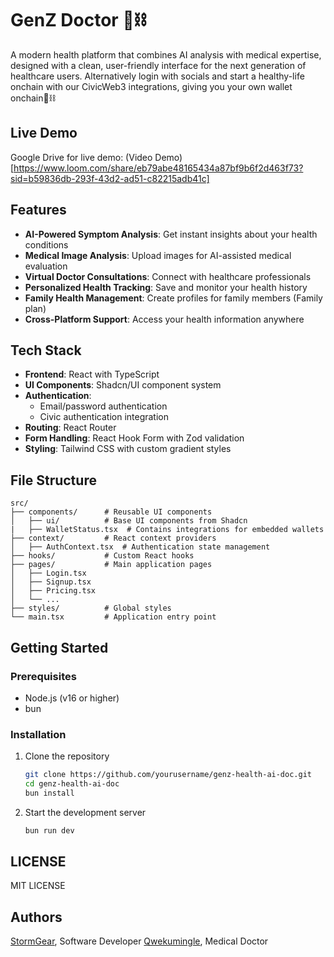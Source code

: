 # GenZ Doctor 💊⛓️

A modern health platform that combines AI analysis with medical expertise, designed with a clean, user-friendly interface for the next generation of healthcare users. Alternatively login with socials and start a healthy-life onchain with our CivicWeb3 integrations, giving you your own wallet onchain💊⛓️

## Live Demo
Google Drive for live demo: (Video Demo)[https://www.loom.com/share/eb79abe48165434a87bf9b6f2d463f73?sid=b59836db-293f-43d2-ad51-c82215adb41c]

## Features

- **AI-Powered Symptom Analysis**: Get instant insights about your health conditions
- **Medical Image Analysis**: Upload images for AI-assisted medical evaluation
- **Virtual Doctor Consultations**: Connect with healthcare professionals
- **Personalized Health Tracking**: Save and monitor your health history
- **Family Health Management**: Create profiles for family members (Family plan)
- **Cross-Platform Support**: Access your health information anywhere

## Tech Stack

- **Frontend**: React with TypeScript
- **UI Components**: Shadcn/UI component system
- **Authentication**:
  - Email/password authentication
  - Civic authentication integration
- **Routing**: React Router
- **Form Handling**: React Hook Form with Zod validation
- **Styling**: Tailwind CSS with custom gradient styles

## File Structure

```
src/
├── components/      # Reusable UI components
│   ├── ui/          # Base UI components from Shadcn
|   ├── WalletStatus.tsx  # Contains integrations for embedded wallets
├── context/         # React context providers
│   ├── AuthContext.tsx  # Authentication state management
├── hooks/           # Custom React hooks
├── pages/           # Main application pages
│   ├── Login.tsx
│   ├── Signup.tsx
│   ├── Pricing.tsx
│   └── ...
├── styles/          # Global styles
└── main.tsx         # Application entry point
```

## Getting Started

### Prerequisites

- Node.js (v16 or higher)
- bun

### Installation

1. Clone the repository

   ```bash
   git clone https://github.com/yourusername/genz-health-ai-doc.git
   cd genz-health-ai-doc
   bun install

   ```

2. Start the development server
   ```bash
   bun run dev
   ```

## LICENSE
MIT LICENSE

## Authors
[StormGear](https://github.com/StormGear), Software Developer
[Qwekumingle](https://github.com/Qwekumingle), Medical Doctor


